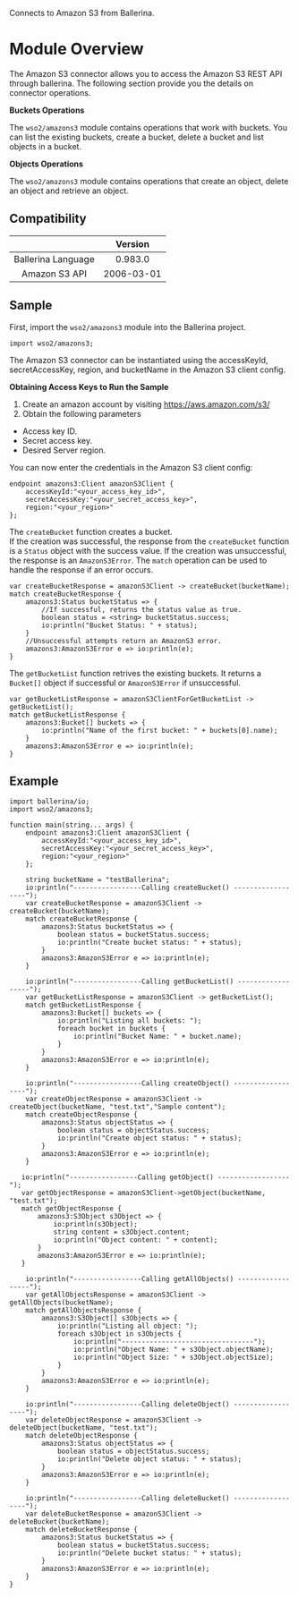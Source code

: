 Connects to Amazon S3 from Ballerina. 

# Module Overview

The Amazon S3 connector allows you to access the Amazon S3 REST API through ballerina. The following section provide you the details on connector operations.


**Buckets Operations**

The `wso2/amazons3` module contains operations that work with buckets. You can list the existing buckets, create a bucket,
delete a bucket and list objects in a bucket.

**Objects Operations**

The `wso2/amazons3` module contains operations that create an object, delete an object and retrieve an object.



## Compatibility
|                    |    Version     |  
|:------------------:|:--------------:|
| Ballerina Language |   0.983.0      |
| Amazon S3 API        |   2006-03-01     |


## Sample

First, import the `wso2/amazons3` module into the Ballerina project.

```ballerina
import wso2/amazons3;
```
    
The Amazon S3 connector can be instantiated using the accessKeyId, secretAccessKey, region, 
and bucketName in the Amazon S3 client config.

**Obtaining Access Keys to Run the Sample**

 1. Create an amazon account by visiting <https://aws.amazon.com/s3/>
 2. Obtain the following parameters
   * Access key ID.
   * Secret access key.
   * Desired Server region.


You can now enter the credentials in the Amazon S3 client config:
```ballerina
endpoint amazons3:Client amazonS3Client {
    accessKeyId:"<your_access_key_id>",
    secretAccessKey:"<your_secret_access_key>",
    region:"<your_region>"
};
```

The `createBucket` function creates a bucket.   
If the creation was successful, the response from the `createBucket` function is a `Status` object with the success value. If the creation was unsuccessful, the response is an `AmazonS3Error`. The `match` operation can be used to handle the response if an error occurs.

```ballerina
var createBucketResponse = amazonS3Client -> createBucket(bucketName);
match createBucketResponse {
    amazons3:Status bucketStatus => {
        //If successful, returns the status value as true.
        boolean status = <string> bucketStatus.success;
        io:println("Bucket Status: " + status);
    }
    //Unsuccessful attempts return an AmazonS3 error.
    amazons3:AmazonS3Error e => io:println(e);
}
```

The `getBucketList` function retrives the existing buckets. It returns a `Bucket[]` object if successful or `AmazonS3Error` if unsuccessful.

```ballerina
var getBucketListResponse = amazonS3ClientForGetBucketList -> getBucketList();
match getBucketListResponse {
    amazons3:Bucket[] buckets => {
        io:println("Name of the first bucket: " + buckets[0].name);
    }
    amazons3:AmazonS3Error e => io:println(e);
}
```
## Example
```ballerina
import ballerina/io;
import wso2/amazons3;

function main(string... args) {
    endpoint amazons3:Client amazonS3Client {
        accessKeyId:"<your_access_key_id>",
        secretAccessKey:"<your_secret_access_key>",
        region:"<your_region>"
    };

    string bucketName = "testBallerina";
    io:println("-----------------Calling createBucket() ------------------");
    var createBucketResponse = amazonS3Client -> createBucket(bucketName);
    match createBucketResponse {
        amazons3:Status bucketStatus => {
            boolean status = bucketStatus.success;
            io:println("Create bucket status: " + status);
        }
        amazons3:AmazonS3Error e => io:println(e);
    }

    io:println("-----------------Calling getBucketList() ------------------");
    var getBucketListResponse = amazonS3Client -> getBucketList();
    match getBucketListResponse {
        amazons3:Bucket[] buckets => {
            io:println("Listing all buckets: ");
            foreach bucket in buckets {
                io:println("Bucket Name: " + bucket.name);
            }
        }
        amazons3:AmazonS3Error e => io:println(e);
    }

    io:println("-----------------Calling createObject() ------------------");
    var createObjectResponse = amazonS3Client -> createObject(bucketName, "test.txt","Sample content");
    match createObjectResponse {
        amazons3:Status objectStatus => {
            boolean status = objectStatus.success;
            io:println("Create object status: " + status);
        }
        amazons3:AmazonS3Error e => io:println(e);
    }

   io:println("-----------------Calling getObject() ------------------");
   var getObjectResponse = amazonS3Client->getObject(bucketName, "test.txt");
   match getObjectResponse {
       amazons3:S3Object s3Object => {
           io:println(s3Object);
           string content = s3Object.content;
           io:println("Object content: " + content);
       }
       amazons3:AmazonS3Error e => io:println(e);
   }

    io:println("-----------------Calling getAllObjects() ------------------");
    var getAllObjectsResponse = amazonS3Client -> getAllObjects(bucketName);
    match getAllObjectsResponse {
        amazons3:S3Object[] s3Objects => {
            io:println("Listing all object: ");
            foreach s3Object in s3Objects {
                io:println("---------------------------------");
                io:println("Object Name: " + s3Object.objectName);
                io:println("Object Size: " + s3Object.objectSize);
            }
        }
        amazons3:AmazonS3Error e => io:println(e);
    }

    io:println("-----------------Calling deleteObject() ------------------");
    var deleteObjectResponse = amazonS3Client -> deleteObject(bucketName, "test.txt");
    match deleteObjectResponse {
        amazons3:Status objectStatus => {
            boolean status = objectStatus.success;
            io:println("Delete object status: " + status);
        }
        amazons3:AmazonS3Error e => io:println(e);
    }

    io:println("-----------------Calling deleteBucket() ------------------");
    var deleteBucketResponse = amazonS3Client -> deleteBucket(bucketName);
    match deleteBucketResponse {
        amazons3:Status bucketStatus => {
            boolean status = bucketStatus.success;
            io:println("Delete bucket status: " + status);
        }
        amazons3:AmazonS3Error e => io:println(e);
    }
}
```
